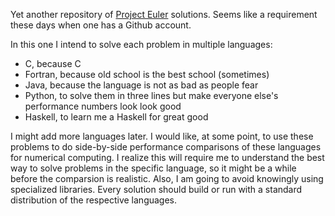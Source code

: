 Yet another repository of [Project Euler](https://projecteuler.net/abouthttps://projecteuler.net/about) solutions.  Seems like a requirement these days when one has a Github account.

In this one I intend to solve each problem in multiple languages:

* C, because C
* Fortran, because old school is the best school (sometimes)
* Java, because the language is not as bad as people fear
* Python, to solve them in three lines but make everyone else's performance numbers look look good
* Haskell, to learn me a Haskell for great good

I might add more languages later.  I would like, at some point, to use these problems to do side-by-side performance comparisons of these languages for numerical computing.  I realize this will require me to understand the best way to solve problems in the specific language, so it might be a while before the comparsion is realistic.  Also, I am going to avoid knowingly using specialized libraries.  Every solution should build or run with a standard distribution of the respective languages.
